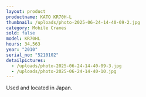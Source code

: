 ```yaml
---
layout: product
productname: KATO KR70H-L
thumbnail: /uploads/photo-2025-06-24-14-40-09-2.jpg
category: Mobile Cranes
sold: false
model: KR70HL
hours: 34,563
year: "2010"
serial_no: "5210102"
detailpictures:
  - /uploads/photo-2025-06-24-14-40-09-3.jpg
  - /uploads/photo-2025-06-24-14-40-10.jpg
---
```

U﻿sed and located in Japan.